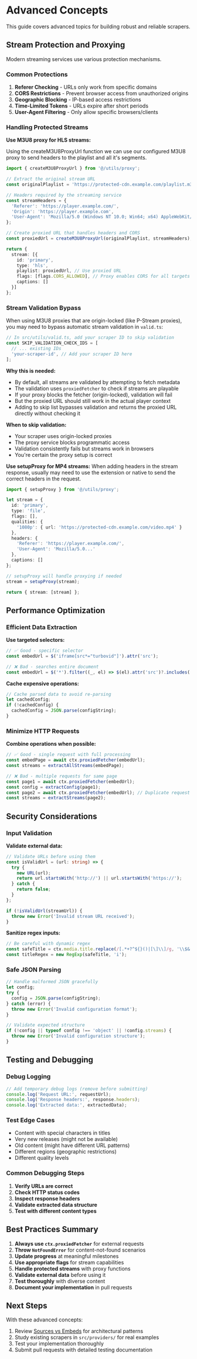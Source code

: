 # Advanced Concepts

This guide covers advanced topics for building robust and reliable scrapers.

## Stream Protection and Proxying

Modern streaming services use various protection mechanisms.

### Common Protections

1. **Referer Checking** - URLs only work from specific domains
2. **CORS Restrictions** - Prevent browser access from unauthorized origins  
3. **Geographic Blocking** - IP-based access restrictions
4. **Time-Limited Tokens** - URLs expire after short periods
5. **User-Agent Filtering** - Only allow specific browsers/clients

### Handling Protected Streams

**Use M3U8 proxy for HLS streams:**

Using the createM3U8ProxyUrl function we can use our configured M3U8 proxy to send headers to the playlist and all it's segments.

```typescript
import { createM3U8ProxyUrl } from '@/utils/proxy';

// Extract the original stream URL
const originalPlaylist = 'https://protected-cdn.example.com/playlist.m3u8';

// Headers required by the streaming service
const streamHeaders = {
  'Referer': 'https://player.example.com/',
  'Origin': 'https://player.example.com',
  'User-Agent': 'Mozilla/5.0 (Windows NT 10.0; Win64; x64) AppleWebKit/537.36'
};

// Create proxied URL that handles headers and CORS
const proxiedUrl = createM3U8ProxyUrl(originalPlaylist, streamHeaders);

return {
  stream: [{
    id: 'primary',
    type: 'hls',
    playlist: proxiedUrl, // Use proxied URL
    flags: [flags.CORS_ALLOWED], // Proxy enables CORS for all targets
    captions: []
  }]
};
```

### Stream Validation Bypass

When using M3U8 proxies that are origin-locked (like P-Stream proxies), you may need to bypass automatic stream validation in `valid.ts`:

```typescript
// In src/utils/valid.ts, add your scraper ID to skip validation
const SKIP_VALIDATION_CHECK_IDS = [
  // ... existing IDs
  'your-scraper-id', // Add your scraper ID here
];
```

**Why this is needed:**
- By default, all streams are validated by attempting to fetch metadata
- The validation uses `proxiedFetcher` to check if streams are playable
- If your proxy blocks the fetcher (origin-locked), validation will fail
- But the proxied URL should still work in the actual player context
- Adding to skip list bypasses validation and returns the proxied URL directly without checking it

**When to skip validation:**
- Your scraper uses origin-locked proxies
- The proxy service blocks programmatic access
- Validation consistently fails but streams work in browsers
- You're certain the proxy setup is correct

**Use setupProxy for MP4 streams:**
When adding headers in the stream response, usually may need to use the extension or native to send the correct headers in the request.

```typescript
import { setupProxy } from '@/utils/proxy';

let stream = {
  id: 'primary',
  type: 'file',
  flags: [],
  qualities: {
    '1080p': { url: 'https://protected-cdn.example.com/video.mp4' }
  },
  headers: {
    'Referer': 'https://player.example.com/',
    'User-Agent': 'Mozilla/5.0...'
  },
  captions: []
};

// setupProxy will handle proxying if needed
stream = setupProxy(stream);

return { stream: [stream] };
```

## Performance Optimization

### Efficient Data Extraction

**Use targeted selectors:**
```typescript
// ✅ Good - specific selector
const embedUrl = $('iframe[src*="turbovid"]').attr('src');

// ❌ Bad - searches entire document
const embedUrl = $('*').filter((_, el) => $(el).attr('src')?.includes('turbovid')).attr('src');
```

**Cache expensive operations:**
```typescript
// Cache parsed data to avoid re-parsing
let cachedConfig;
if (!cachedConfig) {
  cachedConfig = JSON.parse(configString);
}
```

### Minimize HTTP Requests

**Combine operations when possible:**
```typescript
// ✅ Good - single request with full processing
const embedPage = await ctx.proxiedFetcher(embedUrl);
const streams = extractAllStreams(embedPage);

// ❌ Bad - multiple requests for same page
const page1 = await ctx.proxiedFetcher(embedUrl);
const config = extractConfig(page1);
const page2 = await ctx.proxiedFetcher(embedUrl); // Duplicate request
const streams = extractStreams(page2);
```

## Security Considerations

### Input Validation

**Validate external data:**
```typescript
// Validate URLs before using them
const isValidUrl = (url: string) => {
  try {
    new URL(url);
    return url.startsWith('http://') || url.startsWith('https://');
  } catch {
    return false;
  }
};

if (!isValidUrl(streamUrl)) {
  throw new Error('Invalid stream URL received');
}
```

**Sanitize regex inputs:**
```typescript
// Be careful with dynamic regex
const safeTitle = ctx.media.title.replace(/[.*+?^${}()|[\]\\]/g, '\\$&');
const titleRegex = new RegExp(safeTitle, 'i');
```

### Safe JSON Parsing

```typescript
// Handle malformed JSON gracefully
let config;
try {
  config = JSON.parse(configString);
} catch (error) {
  throw new Error('Invalid configuration format');
}

// Validate expected structure
if (!config || typeof config !== 'object' || !config.streams) {
  throw new Error('Invalid configuration structure');
}
```

## Testing and Debugging

### Debug Logging

```typescript
// Add temporary debug logs (remove before submitting)
console.log('Request URL:', requestUrl);
console.log('Response headers:', response.headers);
console.log('Extracted data:', extractedData);
```

### Test Edge Cases

- Content with special characters in titles
- Very new releases (might not be available)
- Old content (might have different URL patterns)
- Different regions (geographic restrictions)
- Different quality levels

### Common Debugging Steps

1. **Verify URLs are correct**
2. **Check HTTP status codes**
3. **Inspect response headers**
4. **Validate extracted data structure**
5. **Test with different content types**

## Best Practices Summary

1. **Always use `ctx.proxiedFetcher`** for external requests
2. **Throw `NotFoundError`** for content-not-found scenarios
3. **Update progress** at meaningful milestones
4. **Use appropriate flags** for stream capabilities
5. **Handle protected streams** with proxy functions
6. **Validate external data** before using it
7. **Test thoroughly** with diverse content
8. **Document your implementation** in pull requests

## Next Steps

With these advanced concepts:

1. Review [Sources vs Embeds](/in-depth/sources-and-embeds) for architectural patterns
2. Study existing scrapers in `src/providers/` for real examples
3. Test your implementation thoroughly
4. Submit pull requests with detailed testing documentation 
